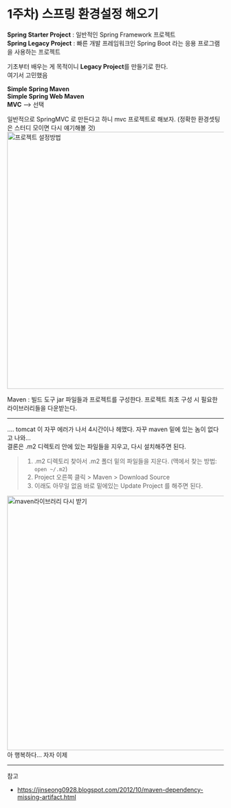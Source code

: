 # 1주차) 스프링 환경설정 해오기

**Spring Starter Project** : 일반적인 Spring Framework 프로젝트 <br/>
**Spring Legacy Project** : 빠른 개발 프레임워크인 Spring Boot 라는 응용 프로그램을 사용하는 프로젝트

기초부터 배우는 게 목적이니 **Legacy Project**를 만들기로 한다.<br/>
여기서 고민했음

**Simple Spring Maven** <br/>
**Simple Spring Web Maven** <br/>
**MVC** --> 선택

일반적으로 SpringMVC 로 만든다고 하니 mvc 프로젝트로 해보자. (정확한 환경셋팅은 스터디 모이면 다시 얘기해볼 것)
<img width="596" alt="프로젝트 설정방법" src="https://user-images.githubusercontent.com/12723983/40985414-0746eaa0-691f-11e8-94da-2e3c0678ccb7.png">

Maven : 빌드 도구
jar 파일들과 프로젝트를 구성한다.
프로젝트 최초 구성 시 필요한 라이브러리들을 다운받는다.

---

.... tomcat 이 자꾸 에러가 나서 4시간이나 헤맸다. 자꾸 maven 밑에 있는 놈이 없다고 나와... <br/> 
결론은 .m2 디렉토리 안에 있는 파일들을 지우고, 다시 설치해주면 된다.
> 1) .m2 디렉토리 찾아서 .m2 폴더 밑의 파일들을 지운다. (맥에서 찾는 방법: `open ~/.m2`)<br/>
> 2) Project 오른쪽 클릭 > Maven > Download Source <br/>
> 3) 이래도 아무일 없음 바로 밑에있는 Update Project 를 해주면 된다.
<img width="590" alt="maven라이브러리 다시 받기" src="https://user-images.githubusercontent.com/12723983/40992584-300f6882-6932-11e8-8e47-617f9ca7f955.png">
아 행복하다... 자자 이제

---

참고 
- https://jinseong0928.blogspot.com/2012/10/maven-dependency-missing-artifact.html
